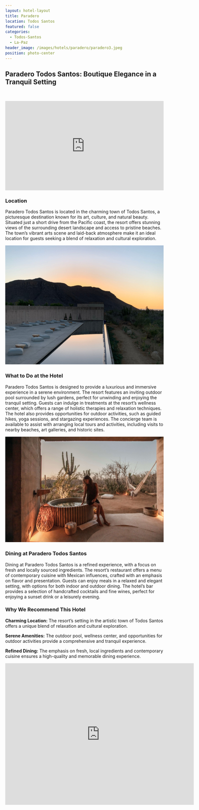 ```yaml
---
layout: hotel-layout
title: Paradero
location: Todos Santos
featured: false
categories:
  - Todos-Santos
  - La-Paz
header_image: /images/hotels/paradero/paradero3.jpeg
position: photo-center
---
```

## Paradero Todos Santos: Boutique Elegance in a Tranquil Setting

&nbsp;

<style>.embed-container { position: relative; padding-bottom: 56.25%; height: 0; overflow: hidden; max-width: 100%; } .embed-container iframe, .embed-container object, .embed-container embed { position: absolute; top: 0; left: 0; width: 100%; height: 100%; }</style>

<div class="embed-container"><iframe src="https://www.youtube.com/embed/5IG6W0QNFBU" frameborder="0" allowfullscreen=""></iframe></div>

### Location

Paradero Todos Santos is located in the charming town of Todos Santos, a picturesque destination known for its art, culture, and natural beauty. Situated just a short drive from the Pacific coast, the resort offers stunning views of the surrounding desert landscape and access to pristine beaches. The town’s vibrant arts scene and laid-back atmosphere make it an ideal location for guests seeking a blend of relaxation and cultural exploration.

![](/images/hotels/paradero/paradero6.jpeg)

### What to Do at the Hotel

Paradero Todos Santos is designed to provide a luxurious and immersive experience in a serene environment. The resort features an inviting outdoor pool surrounded by lush gardens, perfect for unwinding and enjoying the tranquil setting. Guests can indulge in treatments at the resort’s wellness center, which offers a range of holistic therapies and relaxation techniques. The hotel also provides opportunities for outdoor activities, such as guided hikes, yoga sessions, and stargazing experiences. The concierge team is available to assist with arranging local tours and activities, including visits to nearby beaches, art galleries, and historic sites.

![](/images/hotels/paradero/paradero4.jpg)

### Dining at Paradero Todos Santos

Dining at Paradero Todos Santos is a refined experience, with a focus on fresh and locally sourced ingredients. The resort’s restaurant offers a menu of contemporary cuisine with Mexican influences, crafted with an emphasis on flavor and presentation. Guests can enjoy meals in a relaxed and elegant setting, with options for both indoor and outdoor dining. The hotel’s bar provides a selection of handcrafted cocktails and fine wines, perfect for enjoying a sunset drink or a leisurely evening.

### Why We Recommend This Hotel

**Charming Location:** The resort’s setting in the artistic town of Todos Santos offers a unique blend of relaxation and cultural exploration.&nbsp;

**Serene Amenities:** The outdoor pool, wellness center, and opportunities for outdoor activities provide a comprehensive and tranquil experience.&nbsp;

**Refined Dining:** The emphasis on fresh, local ingredients and contemporary cuisine ensures a high-quality and memorable dining experience.&nbsp;

<div class='map-container center'>

<iframe src="https://www.google.com/maps/embed?pb=!1m18!1m12!1m3!1d3661.958937717582!2d-110.19872438870428!3d23.38970270243945!2m3!1f0!2f0!3f0!3m2!1i1024!2i768!4f13.1!3m3!1m2!1s0x86af0585b9a359c1%3A0x2116a4d999627cba!2sParadero%20Todos%20Santos!5e0!3m2!1ses!2smx!4v1723603739362!5m2!1ses!2smx" width="600" height="450" style="border:0;" allowfullscreen="" loading="lazy" referrerpolicy="no-referrer-when-downgrade"></iframe>

</div>
&nbsp;